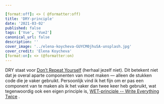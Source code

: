 ```yaml
---

[format:off]: <> ( @formatter:off)
title: 'DRY-principle'
date: '2021-03-02' 
published: false
tags: ['Vue', 'Vue2']
canonical_url: false 
description: ''
cover_image: '../elena-koycheva-GUYCM0jhuSA-unsplash.jpg'
cover_credit: 'Elena Koycheva'
[format:on]: <> (@formatter:on)
---
```


DRY staat voor [Don’t Repeat Yourself](https://en.wikipedia.org/wiki/Don%27t_repeat_yourself) (herhaal jezelf niet). Dit
betekent niet dat je overal aparte componenten van moet maken — alleen de stukken code die je vaker gebruikt.
Persoonlijk vind ik het fijn om er pas een component van te maken als ik het vaker dan twee keer heb gebruikt, wat
tegenwoordig ook een eigen principle
is, [WET-principle -- Write Everything Twice](https://dev.to/wuz/stop-trying-to-be-so-dry-instead-write-everything-twice-wet-5g33)
. 
